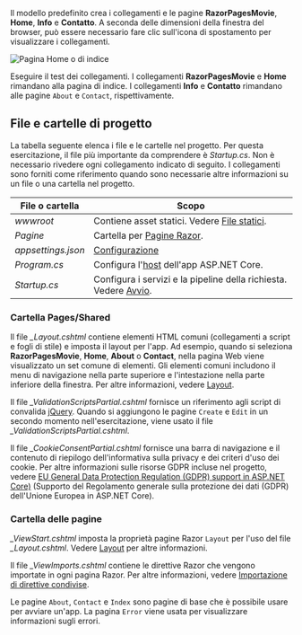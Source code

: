 Il modello predefinito crea i collegamenti e le pagine **RazorPagesMovie**, **Home**, **Info** e **Contatto**. A seconda delle dimensioni della finestra del browser, può essere necessario fare clic sull'icona di spostamento per visualizzare i collegamenti.

![Pagina Home o di indice](~/tutorials/razor-pages/razor-pages-start/_static/home2.png)

Eseguire il test dei collegamenti. I collegamenti **RazorPagesMovie** e **Home** rimandano alla pagina di indice. I collegamenti **Info** e **Contatto** rimandano alle pagine `About` e `Contact`, rispettivamente.

## <a name="project-files-and-folders"></a>File e cartelle di progetto

La tabella seguente elenca i file e le cartelle nel progetto. Per questa esercitazione, il file più importante da comprendere è *Startup.cs*. Non è necessario rivedere ogni collegamento indicato di seguito. I collegamenti sono forniti come riferimento quando sono necessarie altre informazioni su un file o una cartella nel progetto.

| File o cartella | Scopo |
| -------------- | ------- |
| *wwwroot* | Contiene asset statici. Vedere [File statici](xref:fundamentals/static-files). |
| *Pagine* | Cartella per [Pagine Razor](xref:razor-pages/index). |
| *appsettings.json* | [Configurazione](xref:fundamentals/configuration/index) |
| *Program.cs* | Configura l'[host](xref:fundamentals/host/index) dell'app ASP.NET Core. |
| *Startup.cs* | Configura i servizi e la pipeline della richiesta. Vedere [Avvio](xref:fundamentals/startup). |

### <a name="the-pagesshared-folder"></a>Cartella Pages/Shared

Il file *_Layout.cshtml* contiene elementi HTML comuni (collegamenti a script e fogli di stile) e imposta il layout per l'app. Ad esempio, quando si seleziona **RazorPagesMovie**, **Home**, **About** o **Contact**, nella pagina Web viene visualizzato un set comune di elementi. Gli elementi comuni includono il menu di navigazione nella parte superiore e l'intestazione nella parte inferiore della finestra. Per altre informazioni, vedere [Layout](xref:mvc/views/layout).

Il file *_ValidationScriptsPartial.cshtml* fornisce un riferimento agli script di convalida [jQuery](https://jquery.com/). Quando si aggiungono le pagine `Create` e `Edit` in un secondo momento nell'esercitazione, viene usato il file *_ValidationScriptsPartial.cshtml*.

Il file *_CookieConsentPartial.cshtml* fornisce una barra di navigazione e il contenuto di riepilogo dell'informativa sulla privacy e dei criteri d'uso dei cookie. Per altre informazioni sulle risorse GDPR incluse nel progetto, vedere [EU General Data Protection Regulation (GDPR) support in ASP.NET Core)](xref:security/gdpr) (Supporto del Regolamento generale sulla protezione dei dati (GDPR) dell'Unione Europea in ASP.NET Core).

### <a name="the-pages-folder"></a>Cartella delle pagine

*_ViewStart.cshtml* imposta la proprietà pagine Razor `Layout` per l'uso del file *_Layout.cshtml*. Vedere [Layout](xref:mvc/views/layout) per altre informazioni.

Il file *_ViewImports.cshtml* contiene le direttive Razor che vengono importate in ogni pagina Razor. Per altre informazioni, vedere [Importazione di direttive condivise](xref:mvc/views/layout#importing-shared-directives).

Le pagine `About`, `Contact` e `Index` sono pagine di base che è possibile usare per avviare un'app. La pagina `Error` viene usata per visualizzare informazioni sugli errori.
